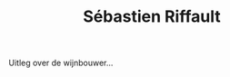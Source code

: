 ﻿---
title: Sébastien Riffault
huis:  
dept:  Cher
regio: Centre (Loire)
photo: auge2.jpg
layout: wijnhuis

wijnen:
    - naam:  Les Quarterons'11
      ref:   Loi 1234
      app:   A.O.C. Sancerre
      type:  Blanc sec
      cep:   Sauvignon blanc
      prijs: €14.50

    - naam:  Silènes’11
      ref:   Loi 1146
      app:   Vin de France
      type:  Blanc Sec
      cep:   Sauvignon blanc
      prijs: €13.35

    - naam:  Poussière de Lune’12
      ref:   Loi 12..
      app:   Vin de France
      type:  Blanc sec
      cep:   Sauvignon blanc
      prijs: €15.45

    - naam:  L’Eau g’aime’09
      ref:   Loi 09996
      app:   Vin de France
      type:  Rouge
      cep:   Pinot noir/Gamay
      prijs: €14.25
      opm:   De laatsten/Les dernières

    - naam:  L’Erèbe’10
      ref:   Loi 1081
      app:   Vin de France
      type:  Rouge
      cep:   Cabernet franc/Côt
      prijs: €12.45

    - naam:  L’Erèbe’11
      ref:   Loi 1165
      app:   Vin de France
      type:  Rouge
      cep:   Cabernet franc/Côt
      prijs: €12.45

    - naam:  L’Erèbe’12
      ref:   Loi 12..
      app:   Vin de France
      type:  Rouge
      cep:   Cabernet franc/Côt
      prijs: €12.45

    - naam:  Prim’Herdeleau’07
      ref:   Loi 0705 
      app:   Vin de France
      type:  Rouge 
      cep:   Gamay 
      prijs: €10.20 
      opm:   De laatsten/Les dernières 

    - naam:  Le Herdeleau’10
      ref:   Loi 1074 
      app:   Vin de France
      type:  Rouge 
      cep:   Pinot noir/Gamay 
      prijs: €12.45 

    - naam:  L’Art de l’Eau’11
      ref:   Loi 1164
      app:   Vin de France
      type:  Rouge 
      cep:   Pinot noir/Gamay/Pineau d'Aunis 
      prijs: €12.95 

    - naam:  L’Art de l’Eau’12
      ref:   Loi 12.. 
      app:   Vin de France
      type:  Rouge 
      cep:   Pinot noir/Gamay/Pineau d'Aunis 
      prijs: €12.95 

    - naam:  Noire’10
      ref:   Loi 10-- 
      app:   Vin de France
      type:  Rouge 
      cep:   Pinot noir/Gamay/Pineau d’Aunis/Cabernet franc/Côt 
      prijs: €15.45 

    - naam:  30 Lunes’04 magnum
      ref:   Loi 0424 
      app:   Vin de France
      type:  Moelleux 
      cep:   Sauvignon blanc 
      prijs: €55.30 

    - naam:  Sous Voile’05 (37,5l)
      ref:   Loi 0577 
      app:   Vin de France
      type:  Blanc oxidatif 
      cep:   Sauvignon blanc 
      prijs: €14.50 

    - naam:  Sous Voile’03 
      ref:   Loi 0308
      app:   Vin de France
      type:  Blanc oxidatif 
      cep:   Sauvignon blanc 
      prijs: €14.50 

---
Uitleg over de wijnbouwer...
